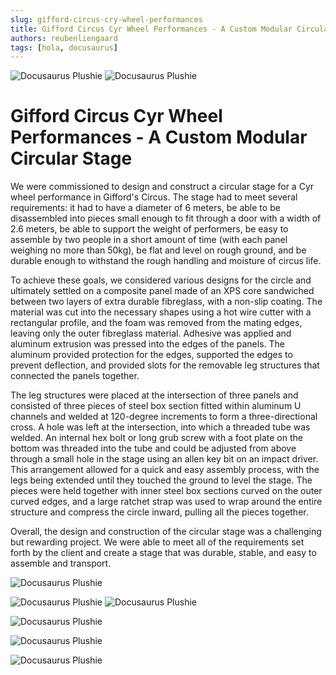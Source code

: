```yaml
---
slug: gifford-circus-cry-wheel-performances
title: Gifford Circus Cyr Wheel Performances - A Custom Modular Circular Stage
authors: reubenliengaard
tags: [hola, docusaurus]
---
```

![Docusaurus Plushie](/img/stage-3.jpg)
![Docusaurus Plushie](/img/stage-4.jpg)


# Gifford Circus Cyr Wheel Performances - A Custom Modular Circular Stage
We were commissioned to design and construct a circular stage for a Cyr wheel performance in Gifford's Circus. The stage had to meet several requirements: it had to have a diameter of 6 meters, be able to be disassembled into pieces small enough to fit through a door with a width of 2.6 meters, be able to support the weight of performers, be easy to assemble by two people in a short amount of time (with each panel weighing no more than 50kg), be flat and level on rough ground, and be durable enough to withstand the rough handling and moisture of circus life.

To achieve these goals, we considered various designs for the circle and ultimately settled on a composite panel made of an XPS core sandwiched between two layers of extra durable fibreglass, with a non-slip coating. The material was cut into the necessary shapes using a hot wire cutter with a rectangular profile, and the foam was removed from the mating edges, leaving only the outer fibreglass material. Adhesive was applied and aluminum extrusion was pressed into the edges of the panels. The aluminum provided protection for the edges, supported the edges to prevent deflection, and provided slots for the removable leg structures that connected the panels together.

The leg structures were placed at the intersection of three panels and consisted of three pieces of steel box section fitted within aluminum U channels and welded at 120-degree increments to form a three-directional cross. A hole was left at the intersection, into which a threaded tube was welded. An internal hex bolt or long grub screw with a foot plate on the bottom was threaded into the tube and could be adjusted from above through a small hole in the stage using an allen key bit on an impact driver. This arrangement allowed for a quick and easy assembly process, with the legs being extended until they touched the ground to level the stage. The pieces were held together with inner steel box sections curved on the outer curved edges, and a large ratchet strap was used to wrap around the entire structure and compress the circle inward, pulling all the pieces together.

Overall, the design and construction of the circular stage was a challenging but rewarding project. We were able to meet all of the requirements set forth by the client and create a stage that was durable, stable, and easy to assemble and transport. 

![Docusaurus Plushie](/img/stage-7.jpg)

![Docusaurus Plushie](/img/stage-8.jpg)
![Docusaurus Plushie](/img/stage-2.jpg)

![Docusaurus Plushie](/img/stage-6.jpg)

![Docusaurus Plushie](/img/stage-1.jpg)

![Docusaurus Plushie](/img/stage-10.jpg)
